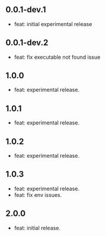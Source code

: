 ## 0.0.1-dev.1

- feat: initial experimental release


## 0.0.1-dev.2

- feat: fix executable not found issue

## 1.0.0

- feat: experimental release.

## 1.0.1

- feat: experimental release.

## 1.0.2

- feat: experimental release.


## 1.0.3

- feat: experimental release.
- feat: fix env issues.

## 2.0.0

- feat: initial release.
